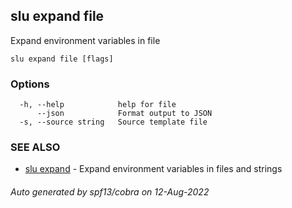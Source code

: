 ## slu expand file

Expand environment variables in file

```
slu expand file [flags]
```

### Options

```
  -h, --help            help for file
      --json            Format output to JSON
  -s, --source string   Source template file
```

### SEE ALSO

* [slu expand](slu_expand.md)	 - Expand environment variables in files and strings

###### Auto generated by spf13/cobra on 12-Aug-2022

